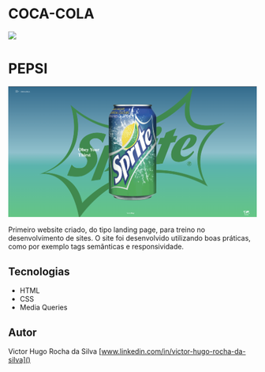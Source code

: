 # COCA-COLA
![](./img/Captura%20de%20Tela%202025-03-14%20%C3%A0s%2008.16.55.png)


# PEPSI
![](./img/Capturar%20S.png)

Primeiro website criado, do tipo landing page, para treino no desenvolvimento de sites.
O site foi desenvolvido utilizando boas práticas, como por exemplo tags semânticas e responsividade.

## Tecnologias
* HTML
* CSS
* Media Queries

## Autor
Victor Hugo Rocha da Silva 
[www.linkedin.com/in/victor-hugo-rocha-da-silva]()

